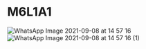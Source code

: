 # M6L1A1

![WhatsApp Image 2021-09-08 at 14 57 16](https://user-images.githubusercontent.com/89385242/132484075-19543be0-f559-4bab-ad33-b89bd9314254.jpeg)
![WhatsApp Image 2021-09-08 at 14 57 16 (1)](https://user-images.githubusercontent.com/89385242/132484083-509f12f9-371b-4e3b-9a78-e6d604f3c6d2.jpeg)
